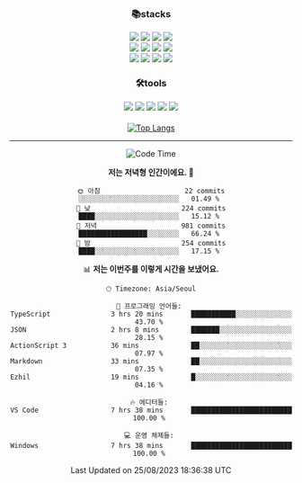 
<div align="center">

 <h3>📚stacks</h3>

 
 <img src="https://img.shields.io/badge/HTML5-E34F26?style=flat-square&logo=HTML5&logoColor=white"/>
 <img src="https://img.shields.io/badge/CSS3-1572B6?style=flat-square&logo=CSS3&logoColor=white"/> 
 <img src="https://img.shields.io/badge/JavaScript-F7DF1E?style=flat-square&logo=JavaScript&logoColor=white"/>
 <img src="https://img.shields.io/badge/TypeScript-3178C6?style=flat-square&logo=TypeScript&logoColor=white"/><br/>
 <img src="https://img.shields.io/badge/React-61DAFB?style=flat-square&logo=React&logoColor=white"/>
 <img src="https://img.shields.io/badge/Redux-764ABC?style=flat-square&logo=Redux&logoColor=white"/>  
 <img src="https://img.shields.io/badge/React Query-FF4152?style=flat-square&logo=React Query&logoColor=white"/>  
 <img src="https://img.shields.io/badge/Next.js-000000?style=flat-square&logo=Next.js&logoColor=white"/> <br/>
 <img src="https://img.shields.io/badge/Font Awesome-528DD7?style=flat-square&logo=Font Awesome&logoColor=white"/>
 <img src="https://img.shields.io/badge/MUI-007FFF?style=flat-square&logo=MUI&logoColor=white"/>
 <img src="https://img.shields.io/badge/styled-components-DB7093?style=flat-square&logo=styled-components&logoColor=white"/>
 <img src="https://img.shields.io/badge/Sass-CC6699?style=flat-square&logo=Sass&logoColor=white"/>


 
 
<h3>🛠tools</h3> 
<img src="https://img.shields.io/badge/Visual Studio Code-007ACC?style=flat-square&logo=Visual Studio Code&logoColor=white"/>
<img src="https://img.shields.io/badge/Git-F05032?style=flat-square&logo=Git&logoColor=white"/>
<img src="https://img.shields.io/badge/GitHub-181717?style=flat-square&logo=GitHub&logoColor=white"/>
<img src="https://img.shields.io/badge/Yarn-2C8EBB?style=flat-square&logo=yarn&logoColor=white"/>
<img src="https://img.shields.io/badge/Vite-646CFF?style=flat-square&logo=vite&logoColor=white"/>
 



  
<h4></h4> 
  
[![Top Langs](https://github-readme-stats.vercel.app/api/top-langs/?username=blueprint-12&layout=compact)](https://github.com/blueprint-12/github-readme-stats)

 </div>
 

<hr/>
<div align="center">
 
<!--START_SECTION:waka-->
![Code Time](http://img.shields.io/badge/Code%20Time-841%20hrs%2019%20mins-blue)

**저는 저녁형 인간이에요. 🦉** 

```text
🌞 아침                     22 commits          ░░░░░░░░░░░░░░░░░░░░░░░░░   01.49 % 
🌆 낮　                     224 commits         ████░░░░░░░░░░░░░░░░░░░░░   15.12 % 
🌃 저녁                     981 commits         █████████████████░░░░░░░░   66.24 % 
🌙 밤　                     254 commits         ████░░░░░░░░░░░░░░░░░░░░░   17.15 % 
```


📊 **저는 이번주를 이렇게 시간을 보냈어요.** 

```text
🕑︎ Timezone: Asia/Seoul

💬 프로그래밍 언어들: 
TypeScript               3 hrs 20 mins       ███████████░░░░░░░░░░░░░░   43.70 % 
JSON                     2 hrs 8 mins        ███████░░░░░░░░░░░░░░░░░░   28.15 % 
ActionScript 3           36 mins             ██░░░░░░░░░░░░░░░░░░░░░░░   07.97 % 
Markdown                 33 mins             ██░░░░░░░░░░░░░░░░░░░░░░░   07.35 % 
Ezhil                    19 mins             █░░░░░░░░░░░░░░░░░░░░░░░░   04.16 % 

🔥 에디터들: 
VS Code                  7 hrs 38 mins       █████████████████████████   100.00 % 

💻 운영 체제들: 
Windows                  7 hrs 38 mins       █████████████████████████   100.00 % 
```


 Last Updated on 25/08/2023 18:36:38 UTC
<!--END_SECTION:waka-->
 

</div>





